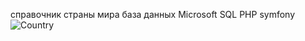 справочник страны мира база данных Microsoft SQL PHP symfony
![Country](https://github.com/user-attachments/assets/49ef0375-53b1-451e-97f5-7a66a7b963f2)
